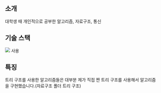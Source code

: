 ## 소개
대학생 때 개인적으로 공부한 알고리즘, 자료구조, 통신

## 기술 스택
 <img src="https://img.shields.io/badge/java-007396?style=for-the-badge&logo=java&logoColor=white"> 사용

## 특징
트리 구조를 사용한 알고리즘들은 대부분 제가 직접 짠 트리 구조를 사용해서 알고리즘을 구현했습니다.(자료구조 폴더 트리 구조)


